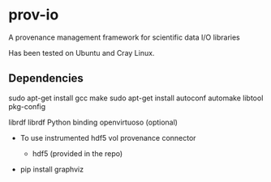 # prov-io
A provenance management framework for scientific data I/O libraries

Has been tested on Ubuntu and Cray Linux.

## Dependencies
sudo apt-get install gcc make
sudo apt-get install autoconf automake libtool pkg-config

librdf
librdf Python binding
openvirtuoso (optional)

- To use instrumented hdf5 vol provenance connector
  - hdf5 (provided in the repo)


- pip install graphviz

